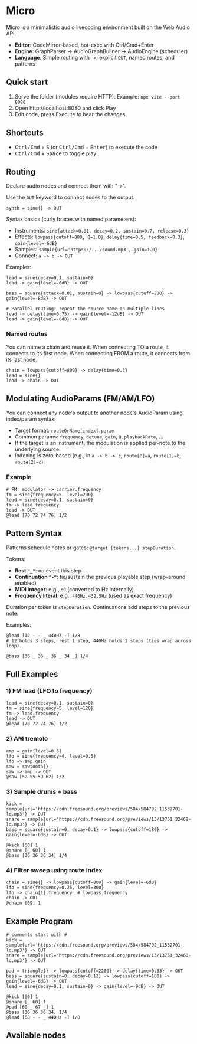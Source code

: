 # Micro

Micro is a minimalistic audio livecoding environment built on the Web Audio API.

- __Editor__: CodeMirror-based, hot-exec with Ctrl/Cmd+Enter
- __Engine__: GraphParser → AudioGraphBuilder → AudioEngine (scheduler)
- __Language__: Simple routing with `->`, explicit `OUT`, named routes, and patterns

## Quick start

1) Serve the folder (modules require HTTP). Example: `npx vite --port 8080`
2) Open http://localhost:8080 and click Play
3) Edit code, press Execute to hear the changes

## Shortcuts

- <kbd>Ctrl/Cmd</kbd> + <kbd>S</kbd> (or <kbd>Ctrl/Cmd</kbd> + <kbd>Enter</kbd>) to execute the code
- <kbd>Ctrl/Cmd</kbd> + <kbd>Space</kbd> to toggle play

## Routing

Declare audio nodes and connect them with "->".

Use the `OUT` keyword to connect nodes to the output.

```
synth = sine{} -> OUT
```

Syntax basics (curly braces with named parameters):

- Instruments: `sine{attack=0.01, decay=0.2, sustain=0.7, release=0.3}`
- Effects: `lowpass{cutoff=800, Q=1.0}`, `delay{time=0.5, feedback=0.3}`, `gain{level=-6dB}`
- Samples: `sample{url='https://.../sound.mp3', gain=1.0}`
- Connect: `a -> b -> OUT`

Examples:

```
lead = sine{decay=0.1, sustain=0}
lead -> gain{level=-6dB} -> OUT

bass = square{attack=0.01, sustain=0} -> lowpass{cutoff=200} -> gain{level=-8dB} -> OUT

# Parallel routing: repeat the source name on multiple lines
lead -> delay{time=0.75} -> gain{level=-12dB} -> OUT
lead -> gain{level=-6dB} -> OUT
```

### Named routes

You can name a chain and reuse it. When connecting TO a route, it connects to its first node. When connecting FROM a route, it connects from its last node.

```
chain = lowpass{cutoff=800} -> delay{time=0.3}
lead = sine{}
lead -> chain -> OUT
```

## Modulating AudioParams (FM/AM/LFO)

You can connect any node's output to another node's AudioParam using index/param syntax:

- Target format: `routeOrName[index].param`
- Common params: `frequency`, `detune`, `gain`, `Q`, `playbackRate`, ...
- If the target is an instrument, the modulation is applied per-note to the underlying source.
 - Indexing is zero-based (e.g., in `a -> b -> c`, `route[0]=a`, `route[1]=b`, `route[2]=c`).

### Example

```
# FM: modulator -> carrier.frequency
fm = sine{frequency=5, level=200}
lead = sine{decay=0.1, sustain=0}
fm -> lead.frequency
lead -> OUT
@lead [70 72 74 76] 1/2
```

## Pattern Syntax

Patterns schedule notes or gates: `@target [tokens...] stepDuration`.

Tokens:

- __Rest `"_"`__: no event this step
- __Continuation `"-"`__: tie/sustain the previous playable step (wrap-around enabled)
- __MIDI integer__: e.g., `60` (converted to Hz internally)
- __Frequency literal__: e.g., `440Hz`, `432.5Hz` (used as exact frequency)

Duration per token is `stepDuration`. Continuations add steps to the previous note.

Examples:

```
@lead [12 - - _ 440Hz -] 1/8
# 12 holds 3 steps, rest 1 step, 440Hz holds 2 steps (ties wrap across loop).

@bass [36 _ 36 _ 36 _ 34 _] 1/4
```

## Full Examples

### 1) FM lead (LFO to frequency)

```
lead = sine{decay=0.1, sustain=0}
fm = sine{frequency=5, level=120}
fm -> lead.frequency
lead -> OUT
@lead [70 72 74 76] 1/2
```

### 2) AM tremolo

```
amp = gain{level=0.5}
lfo = sine{frequency=4, level=0.5}
lfo -> amp.gain
saw = sawtooth{}
saw -> amp -> OUT
@saw [52 55 59 62] 1/2
```

### 3) Sample drums + bass

```
kick = sample{url='https://cdn.freesound.org/previews/584/584792_11532701-lq.mp3'} -> OUT
snare = sample{url='https://cdn.freesound.org/previews/13/13751_32468-lq.mp3'} -> OUT
bass = square{sustain=0, decay=0.1} -> lowpass{cutoff=180} -> gain{level=-6dB} -> OUT

@kick [60] 1
@snare [_ 60] 1
@bass [36 36 36 34] 1/4
```

### 4) Filter sweep using route index

```
chain = sine{} -> lowpass{cutoff=800} -> gain{level=-6dB}
lfo = sine{frequency=0.25, level=300}
lfo -> chain[1].frequency  # lowpass.frequency
chain -> OUT
@chain [69] 1
```

## Example Program

```
# comments start with #
kick = sample{url='https://cdn.freesound.org/previews/584/584792_11532701-lq.mp3'} -> OUT
snare = sample{url='https://cdn.freesound.org/previews/13/13751_32468-lq.mp3'} -> OUT

pad = triangle{} -> lowpass{cutoff=2200} -> delay{time=0.35} -> OUT
bass = square{sustain=0, decay=0.12} -> lowpass{cutoff=180} -> gain{level=-6dB} -> OUT
lead = sine{decay=0.1, sustain=0} -> gain{level=-9dB} -> OUT

@kick [60] 1
@snare [_ 60] 1
@pad [60 _ 67 _] 1
@bass [36 36 36 34] 1/4
@lead [68 - - _ 440Hz -] 1/8
```

## Available nodes
